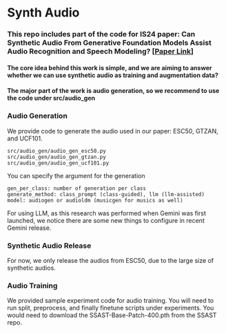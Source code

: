 # Synth Audio
### This repo includes part of the code for IS24 paper: Can Synthetic Audio From Generative Foundation Models Assist Audio Recognition and Speech Modeling? [[Paper Link](https://arxiv.org/abs/2406.08800)]


#### The core idea behind this work is simple, and we are aiming to answer whether we can use synthetic audio as training and augmentation data?


#### The major part of the work is audio generation, so we recommend to use the code under src/audio_gen

### Audio Generation
We provide code to generate the audio used in our paper: ESC50, GTZAN, and UCF101. 
```
src/audio_gen/audio_gen_esc50.py
src/audio_gen/audio_gen_gtzan.py
src/audio_gen/audio_gen_ucf101.py
```

You can specify the argument for the generation
```
gen_per_class: number of generation per class
generate_method: class_prompt (class-guided), llm (llm-assisted)
model: audiogen or audioldm (musicgen for musics as well)
```

For using LLM, as this research was performed when Gemini was first launched, we notice there are some new things to configure in recent Gemini release. 


### Synthetic Audio Release

For now, we only release the audios from ESC50, due to the large size of synthetic audios.


### Audio Training
We provided sample experiment code for audio training. You will need to run split, preprocess, and finally finetune scripts under experiments. You would need to download the SSAST-Base-Patch-400.pth from the SSAST repo.



